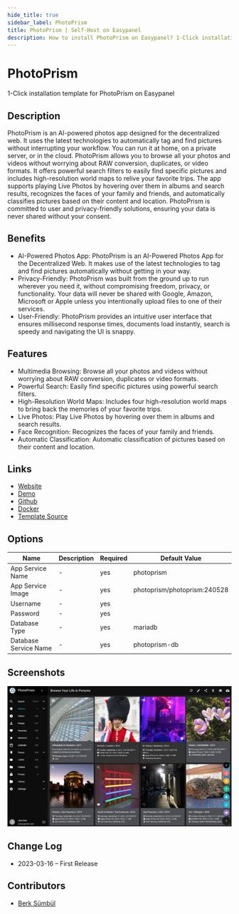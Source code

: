 ```yaml
---
hide_title: true
sidebar_label: PhotoPrism
title: PhotoPrism | Self-Host on Easypanel
description: How to install PhotoPrism on Easypanel? 1-Click installation template for PhotoPrism on Easypanel
---
```


<!-- generated -->

# PhotoPrism

1-Click installation template for PhotoPrism on Easypanel

## Description

PhotoPrism is an AI-powered photos app designed for the decentralized web. It uses the latest technologies to automatically tag and find pictures without interrupting your workflow. You can run it at home, on a private server, or in the cloud. PhotoPrism allows you to browse all your photos and videos without worrying about RAW conversion, duplicates, or video formats. It offers powerful search filters to easily find specific pictures and includes high-resolution world maps to relive your favorite trips. The app supports playing Live Photos by hovering over them in albums and search results, recognizes the faces of your family and friends, and automatically classifies pictures based on their content and location. PhotoPrism is committed to user and privacy-friendly solutions, ensuring your data is never shared without your consent.

## Benefits

- AI-Powered Photos App: PhotoPrism is an AI-Powered Photos App for the Decentralized Web. It makes use of the latest technologies to tag and find pictures automatically without getting in your way.
- Privacy-Friendly: PhotoPrism was built from the ground up to run wherever you need it, without compromising freedom, privacy, or functionality. Your data will never be shared with Google, Amazon, Microsoft or Apple unless you intentionally upload files to one of their services.
- User-Friendly: PhotoPrism provides an intuitive user interface that ensures millisecond response times, documents load instantly, search is speedy and navigating the UI is snappy.

## Features

- Multimedia Browsing: Browse all your photos and videos without worrying about RAW conversion, duplicates or video formats.
- Powerful Search: Easily find specific pictures using powerful search filters.
- High-Resolution World Maps: Includes four high-resolution world maps to bring back the memories of your favorite trips.
- Live Photos: Play Live Photos by hovering over them in albums and search results.
- Face Recognition: Recognizes the faces of your family and friends.
- Automatic Classification: Automatic classification of pictures based on their content and location.

## Links

- [Website](https://photoprism.app)
- [Demo](https://try.photoprism.app)
- [Github](https://github.com/photoprism/photoprism)
- [Docker](https://hub.docker.com/r/photoprism/photoprism)
- [Template Source](https://github.com/easypanel-io/templates/tree/main/templates/photoprism)

## Options

Name | Description | Required | Default Value
-|-|-|-
App Service Name | - | yes | photoprism
App Service Image | - | yes | photoprism/photoprism:240528
Username | - | yes | 
Password | - | yes | 
Database Type | - | yes | mariadb
Database Service Name | - | yes | photoprism-db

## Screenshots

![PhotoPrism Screenshot](./assets/screenshot.jpg)

## Change Log

- 2023-03-16 – First Release

## Contributors

- [Berk Sümbül](https://berksmbl.com)
